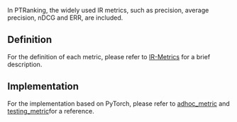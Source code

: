 
In PTRanking, the widely used IR metrics, such as precision, average precision, nDCG and ERR, are included.

## Definition

For the definition of each metric, please refer to [IR-Metrics](tutorial/ptranking_ir_metric.ipynb) for a brief description.

## Implementation

For the implementation based on PyTorch, please refer to [adhoc_metric](https://github.com/ptranking/ptranking.github.io/raw/master/ptranking/metric/adhoc_metric.py) and [testing_metric](testing/metric/testing_metric.py)for a reference.

